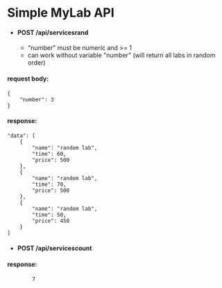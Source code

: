 # Simple MyLab API

- #### POST /api/servicesrand

    - "number" must be numeric and >= 1
    - can work without variable "number" (will return all labs in random order)
#### request body:
    {
        "number": 3
    }

#### response:

    "data": [
        {
            "name": "random lab",
            "time": 60,
            "price": 500
        },
        {
            "name": "random lab",
            "time": 70,
            "price": 500
        },
        {
            "name": "random lab",
            "time": 50,
            "price": 450
        }
    ]
                
- #### POST /api/servicescount

#### response:
			7